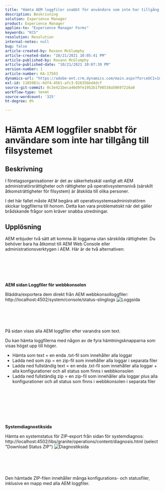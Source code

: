 ```yaml
---
title: "Hämta AEM loggfiler snabbt för användare som inte har tillgång till filsystemet"
description: Beskrivning
solution: Experience Manager
product: Experience Manager
applies-to: "Experience Manager Forms"
keywords: "KCS"
resolution: Resolution
internal-notes: null
bug: false
article-created-by: Roxann McGlumphy
article-created-date: "10/21/2021 10:05:41 PM"
article-published-by: Roxann McGlumphy
article-published-date: "10/21/2021 10:07:39 PM"
version-number: 1
article-number: KA-17503
dynamics-url: "https://adobe-ent.crm.dynamics.com/main.aspx?forceUCI=1&pagetype=entityrecord&etn=knowledgearticle&id=3fcd1d03-bb32-ec11-b6e5-000d3a5ba97a"
exl-id: 1185981c-6df4-4561-afc3-92635bbd4dcf
source-git-commit: 0c3e421beca46d9fe1952b1f98538a50697216a0
workflow-type: tm+mt
source-wordcount: '325'
ht-degree: 0%

---
```


# Hämta AEM loggfiler snabbt för användare som inte har tillgång till filsystemet

## Beskrivning


I företagsorganisationer är det av säkerhetsskäl vanligt att AEM administratörsrättigheter och rättigheter på operativsystemsnivå (särskilt åtkomsträttigheter för filsystem) är åtskilda till olika personer.

I det här fallet måste AEM begära att operativsystemsadministratören skickar loggfilerna till honom. Detta kan vara problematiskt när det gäller brådskande frågor som kräver snabba utredningar.


## Upplösning


AEM erbjuder två sätt att komma åt loggarna utan särskilda rättigheter. Du behöver bara ha åtkomst till AEM Web Console eller administrationsverktygen i AEM. Här är de två alternativen:
<br><br><br><br> <br><br>


<b>AEM sidan Loggfiler för webbkonsolen</b>

Bläddra/exportera dem direkt från AEM webbkonsolloggfiler: http://localhost:4502/system/console/status-slinglogs
![Loggsida](https://helpx.adobe.com/aem-forms/kb/getting-log-files-directly-from-aem/jcr%3acontent/main-pars/image.img.png/Capture1.PNG "Loggsida")<br><br><br><br> <br><br>
På sidan visas alla AEM loggfiler efter varandra som text.

Du kan hämta loggfilerna med någon av de fyra hämtningsknapparna som visas högst upp till höger.

- Hämta som text = en enda .txt-fil som innehåller alla loggar
- Ladda ned som zip = en zip-fil som innehåller alla loggar i separata filer
- Ladda ned fullständig text = en enda .txt-fil som innehåller alla loggar + alla konfigurationer och all status som finns i webbkonsolen
- Ladda ned fullständig zip = en zip-fil som innehåller alla loggar plus alla konfigurationer och all status som finns i webbkonsolen i separata filer

<br><br><br><br> <br><br>


<b>Systemdiagnostiksida</b>

Hämta en systemstatus för ZIP-export från sidan för systemdiagnos: http://localhost:4502/libs/granite/operations/content/diagnosis.html (select&quot;Download Status ZIP&quot;)
![Diagnostiksida](https://helpx.adobe.com/aem-forms/kb/getting-log-files-directly-from-aem/jcr%3acontent/main-pars/image_0.img.png/Capture2.PNG "Diagnostiksida")<br><br><br><br> <br><br>
Den hämtade ZIP-filen innehåller många konfigurations- och statusfiler, inklusive en mapp med alla AEM loggfiler.
